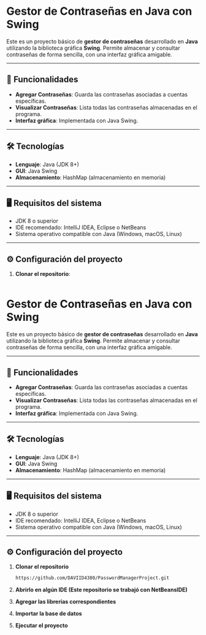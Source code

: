 # Gestor de Contraseñas en Java con Swing

Este es un proyecto básico de **gestor de contraseñas** desarrollado en **Java** utilizando la biblioteca gráfica **Swing**. Permite almacenar y consultar contraseñas de forma sencilla, con una interfaz gráfica amigable.

---

## 🚀 Funcionalidades

- **Agregar Contraseñas**: Guarda las contraseñas asociadas a cuentas específicas.
- **Visualizar Contraseñas**: Lista todas las contraseñas almacenadas en el programa.
- **Interfaz gráfica**: Implementada con Java Swing.

---

## 🛠️ Tecnologías

- **Lenguaje**: Java (JDK 8+)
- **GUI**: Java Swing
- **Almacenamiento**: HashMap (almacenamiento en memoria)

---

## 🖥️ Requisitos del sistema

- JDK 8 o superior
- IDE recomendado: IntelliJ IDEA, Eclipse o NetBeans
- Sistema operativo compatible con Java (Windows, macOS, Linux)

---

## ⚙️ Configuración del proyecto

1. **Clonar el repositorio**:

   ```bash
  # Gestor de Contraseñas en Java con Swing

Este es un proyecto básico de **gestor de contraseñas** desarrollado en **Java** utilizando la biblioteca gráfica **Swing**. Permite almacenar y consultar contraseñas de forma sencilla, con una interfaz gráfica amigable.

---

## 🚀 Funcionalidades

- **Agregar Contraseñas**: Guarda las contraseñas asociadas a cuentas específicas.
- **Visualizar Contraseñas**: Lista todas las contraseñas almacenadas en el programa.
- **Interfaz gráfica**: Implementada con Java Swing.

---

## 🛠️ Tecnologías

- **Lenguaje**: Java (JDK 8+)
- **GUI**: Java Swing
- **Almacenamiento**: HashMap (almacenamiento en memoria)

---

## 🖥️ Requisitos del sistema

- JDK 8 o superior
- IDE recomendado: IntelliJ IDEA, Eclipse o NetBeans
- Sistema operativo compatible con Java (Windows, macOS, Linux)

---

## ⚙️ Configuración del proyecto

1. **Clonar el repositorio**

   ```bash
   https://github.com/DAVIID4380/PasswordManagerProject.git

2. **Abrirlo en algún IDE (Este repositorio se trabajó con NetBeansIDE)**
3. **Agregar las librerias correspondientes**
4. **Importar la base de datos**
5. **Ejecutar el proyecto**
